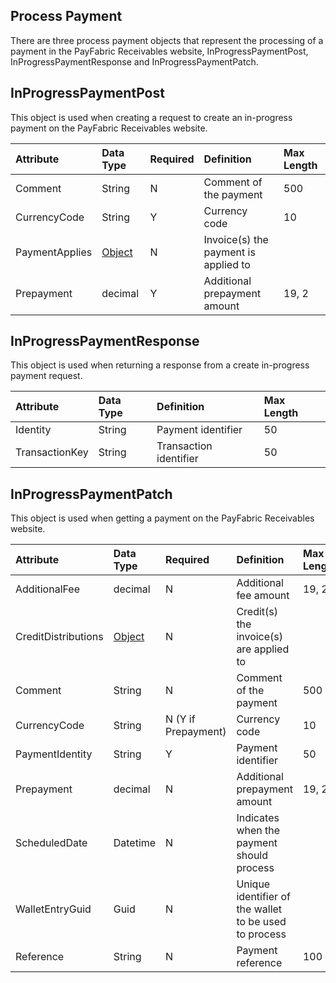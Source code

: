 ## Process Payment
There are three process payment objects that represent the processing of a payment in the PayFabric Receivables website, InProgressPaymentPost, InProgressPaymentResponse and InProgressPaymentPatch. 


## InProgressPaymentPost
This object is used when creating a request to create an in-progress payment on the PayFabric Receivables website.

| Attribute | Data Type | Required | Definition | Max Length |
| :----------- | :--------- | :--------- | :--------- | :--------- |
| Comment | String | N | Comment of the payment | 500 |
| CurrencyCode | String | Y | Currency code | 10 |
| PaymentApplies | [Object](PaymentApply.md) | N | Invoice(s) the payment is applied to | |
| Prepayment | decimal | Y | Additional prepayment amount | 19, 2 |

## InProgressPaymentResponse
This object is used when returning a response from a create in-progress payment request.

| Attribute | Data Type | Definition | Max Length |
| :----------- | :--------- | :--------- | :--------- |
| Identity | String | Payment identifier | 50 |
| TransactionKey | String | Transaction identifier | 50 |

## InProgressPaymentPatch
This object is used when getting a payment on the PayFabric Receivables website.

| Attribute | Data Type | Required | Definition | Max Length |
| :----------- | :--------- | :--------- | :--------- | :--------- |
| AdditionalFee | decimal | N | Additional fee amount | 19, 2 |
| CreditDistributions | [Object](ApplyCredit.md) | N | Credit(s) the invoice(s) are applied to |
| Comment | String | N | Comment of the payment | 500 |
| CurrencyCode | String | N (Y if Prepayment) | Currency code | 10 |
| PaymentIdentity | String | Y | Payment identifier | 50 |
| Prepayment | decimal | N | Additional prepayment amount | 19, 2 |
| ScheduledDate | Datetime | N | Indicates when the payment should process |
| WalletEntryGuid | Guid | N | Unique identifier of the wallet to be used to process |  |
| Reference | String | N | Payment reference | 100 |
